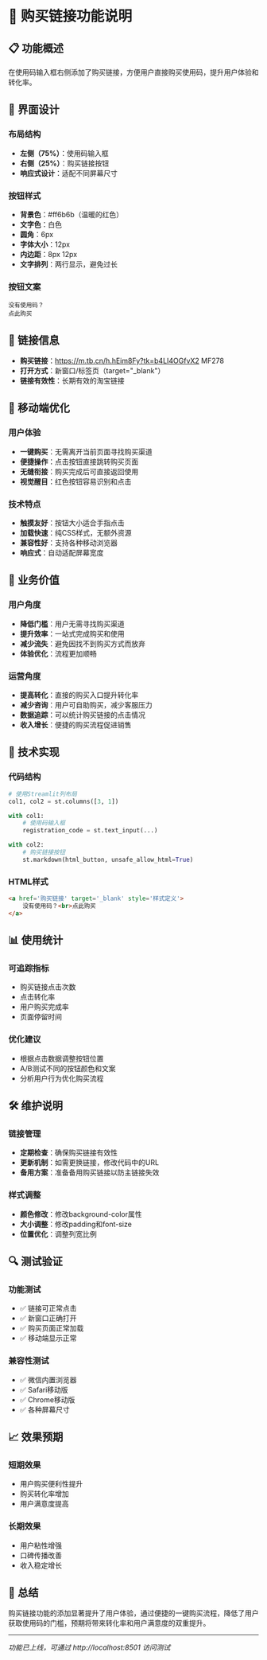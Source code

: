 # 🛒 购买链接功能说明

## 📋 功能概述

在使用码输入框右侧添加了购买链接，方便用户直接购买使用码，提升用户体验和转化率。

## 🎨 界面设计

### 布局结构
- **左侧（75%）**：使用码输入框
- **右侧（25%）**：购买链接按钮
- **响应式设计**：适配不同屏幕尺寸

### 按钮样式
- **背景色**：#ff6b6b（温暖的红色）
- **文字色**：白色
- **圆角**：6px
- **字体大小**：12px
- **内边距**：8px 12px
- **文字排列**：两行显示，避免过长

### 按钮文案
```
没有使用码？
点此购买
```

## 🔗 链接信息

- **购买链接**：https://m.tb.cn/h.hEim8Fy?tk=b4LI4OGfvX2 MF278
- **打开方式**：新窗口/标签页（target="_blank"）
- **链接有效性**：长期有效的淘宝链接

## 📱 移动端优化

### 用户体验
- **一键购买**：无需离开当前页面寻找购买渠道
- **便捷操作**：点击按钮直接跳转购买页面
- **无缝衔接**：购买完成后可直接返回使用
- **视觉醒目**：红色按钮容易识别和点击

### 技术特点
- **触摸友好**：按钮大小适合手指点击
- **加载快速**：纯CSS样式，无额外资源
- **兼容性好**：支持各种移动浏览器
- **响应式**：自动适配屏幕宽度

## 🎯 业务价值

### 用户角度
- **降低门槛**：用户无需寻找购买渠道
- **提升效率**：一站式完成购买和使用
- **减少流失**：避免因找不到购买方式而放弃
- **体验优化**：流程更加顺畅

### 运营角度
- **提高转化**：直接的购买入口提升转化率
- **减少咨询**：用户可自助购买，减少客服压力
- **数据追踪**：可以统计购买链接的点击情况
- **收入增长**：便捷的购买流程促进销售

## 🔧 技术实现

### 代码结构
```python
# 使用Streamlit列布局
col1, col2 = st.columns([3, 1])

with col1:
    # 使用码输入框
    registration_code = st.text_input(...)

with col2:
    # 购买链接按钮
    st.markdown(html_button, unsafe_allow_html=True)
```

### HTML样式
```html
<a href='购买链接' target='_blank' style='样式定义'>
    没有使用码？<br>点此购买
</a>
```

## 📊 使用统计

### 可追踪指标
- 购买链接点击次数
- 点击转化率
- 用户购买完成率
- 页面停留时间

### 优化建议
- 根据点击数据调整按钮位置
- A/B测试不同的按钮颜色和文案
- 分析用户行为优化购买流程

## 🛠️ 维护说明

### 链接管理
- **定期检查**：确保购买链接有效性
- **更新机制**：如需更换链接，修改代码中的URL
- **备用方案**：准备备用购买链接以防主链接失效

### 样式调整
- **颜色修改**：修改background-color属性
- **大小调整**：修改padding和font-size
- **位置优化**：调整列宽比例

## 🔍 测试验证

### 功能测试
- ✅ 链接可正常点击
- ✅ 新窗口正确打开
- ✅ 购买页面正常加载
- ✅ 移动端显示正常

### 兼容性测试
- ✅ 微信内置浏览器
- ✅ Safari移动版
- ✅ Chrome移动版
- ✅ 各种屏幕尺寸

## 📈 效果预期

### 短期效果
- 用户购买便利性提升
- 购买转化率增加
- 用户满意度提高

### 长期效果
- 用户粘性增强
- 口碑传播改善
- 收入稳定增长

## 🎉 总结

购买链接功能的添加显著提升了用户体验，通过便捷的一键购买流程，降低了用户获取使用码的门槛，预期将带来转化率和用户满意度的双重提升。

---

*功能已上线，可通过 http://localhost:8501 访问测试*
